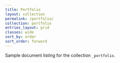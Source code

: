 ```yaml
---
title: Portfolio
layout: collection
permalink: /portfolio/
collection: portfolio
entries_layout: grid
classes: wide
sort_by: order
sort_order: forward
---
```


Sample document listing for the collection `_portfolio`.
